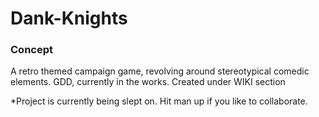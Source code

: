 # Dank-Knights
### Concept
A retro themed campaign game, revolving around stereotypical comedic elements.
GDD, currently in the works. Created under WIKI section

*Project is currently being slept on. Hit man up if you like to collaborate.

